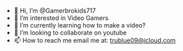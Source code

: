- 👋 Hi, I’m @Gamerbrokids717
- 👀 I’m interested in Video Gamers
- 🌱 I’m currently learning how to make a video?
- 💞️ I’m looking to collaborate on youtube
- 📫 How to reach me email me at: trublue09@icloud.com

<!---
Gamerbrokids717/Gamerbrokids717 is a ✨ special ✨ repository because its `README.md` (this file) appears on your GitHub profile.
You can click the Preview link to take a look at your changes.
--->
